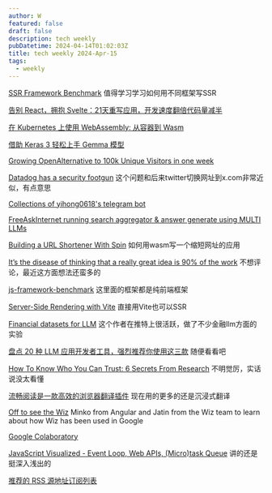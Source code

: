 ```yaml
---
author: W
featured: false
draft: false
description: tech weekly
pubDatetime: 2024-04-14T01:02:03Z
title: tech weekly 2024-Apr-15
tags:
  - weekly
---
```


[SSR Framework Benchmark](https://github.com/eknkc/ssr-benchmark) 值得学习学习如何用不同框架写SSR

[告别 React，拥抱 Svelte：21天重写应用，开发速度翻倍代码量减半](https://mp.weixin.qq.com/s/jpQZdUWAYYKBRIabaamkbQ)

[在 Kubernetes 上使用 WebAssembly: 从容器到 Wasm](https://mp.weixin.qq.com/s/MbTRStn8ETB9GygWETy3Ng)

[借助 Keras 3 轻松上手 Gemma 模型](https://mp.weixin.qq.com/s/cHpjJf7eFeeb0skMnLB3UA)

[Growing OpenAlternative to 100k Unique Visitors in one week](https://kulpinski.dev/posts/openalternative-launch/)

[Datadog has a security footgun](https://sheriffcranky.substack.com/p/datadog-has-a-security-footgun) 这个问题和后来twitter切换网址到x.com非常近似，有点意思

[Collections of yihong0618's telegram bot](https://github.com/yihong0618/tg_bot_collections)

[FreeAskInternet running search aggregator & answer generate using MULTI LLMs](https://github.com/nashsu/FreeAskInternet?s=09)

[Building a URL Shortener With Spin](https://developer.fermyon.com/spin/v2/url-shortener-tutorial) 如何用wasm写一个缩短网址的应用

[It’s the disease of thinking that a really great idea is 90% of the work](https://signalvnoise.com/posts/3497-you-know-one-of-the-things-that-really-hurt) 不想评论，最近这方面想法还蛮多的

[js-framework-benchmark](https://krausest.github.io/js-framework-benchmark/current.html) 这里面的框架都是纯前端框架

[Server-Side Rendering with Vite](https://vitejs.dev/guide/ssr) 直接用Vite也可以SSR

[Financial datasets for LLM](https://github.com/virattt/financial-datasets) 这个作者在推特上很活跃，做了不少金融llm方面的实验

[盘点 20 种 LLM 应用开发者工具，强烈推荐你使用这三款](https://mp.weixin.qq.com/s/uSFZu7GR943vsecMxr0sdQ) 随便看看吧

[How To Know Who You Can Trust: 6 Secrets From Research](https://bakadesuyo.com/2024/03/trust/) 不明觉厉，实话说没太看懂

[流畅阅读是一款高效的浏览器翻译插件](https://github.com/Bistutu/FluentRead?s=09) 现在用的更多的还是沉浸式翻译

[Off to see the Wiz](https://changelog.com/jsparty/318) Minko from Angular and Jatin from the Wiz team to learn about how Wiz has been used in Google

[Google Colaboratory](https://colab.google/)

[JavaScript Visualized - Event Loop, Web APIs, (Micro)task Queue](https://www.youtube.com/watch?v=eiC58R16hb8) 讲的还是挺深入浅出的

[推荐的 RSS 源地址订阅列表](https://morerss.com/zh.php?tag=%E6%8E%A8%E8%8D%90&utm_source=pocket_reader)

[]()

[]()
